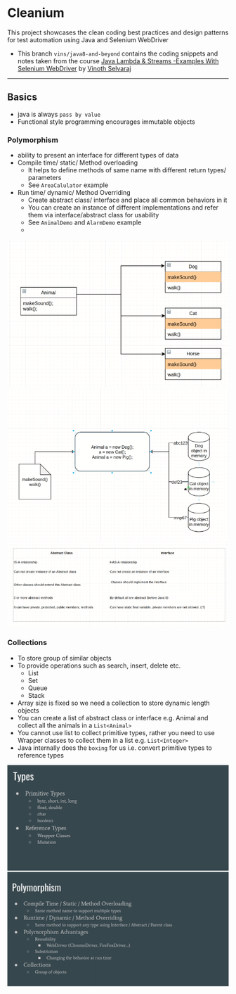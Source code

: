 # Cleanium

This project showcases the clean coding best practices and design patterns for test automation using Java and Selenium
WebDriver

* This branch `vins/java8-and-beyond` contains the coding snippets and notes taken from
  the
  course [Java Lambda & Streams -Examples With Selenium WebDriver](https://www.udemy.com/course/java-8-and-beyond-for-testers)
  by [Vinoth Selvaraj](https://www.vinsguru.com/vinoth-selvaraj/)

---

## Basics

* java is always `pass by value`
* Functional style programming encourages immutable objects

### Polymorphism

* ability to present an interface for different types of data
* Compile time/ static/ Method overloading
    * It helps to define methods of same name with different return types/ parameters
    * See `AreaCalulator` example
* Run time/ dynamic/ Method Overriding
    * Create abstract class/ interface and place all common behaviors in it
    * You can create an instance of different implementations and refer them via interface/abstract class for usability
    * See `AnimalDemo` and `AlarmDemo` example
    *

<img src="doc/poly.PNG">

<img src="doc/poly-runtime.PNG">

<img src="doc/abstract-class-interface.PNG">

### Collections

* To store group of similar objects
* To provide operations such as search, insert, delete etc.
    * List
    * Set
    * Queue
    * Stack
* Array size is fixed so we need a collection to store dynamic length objects
* You can create a list of abstract class or interface e.g. Animal and collect all the animals in a `List<Animal>`
* You cannot use list to collect primitive types, rather you need to use Wrapper classes to collect them in a
  list e.g. `List<Integer>`
* Java internally does the `boxing` for us i.e. convert primitive types to reference types

<img src="doc/types.PNG">

<img src="doc/poly-summary.PNG">

